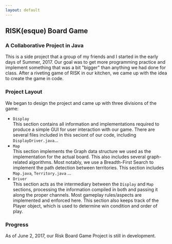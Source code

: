 ```yaml
---
layout: default
---
```


## RISK(esque) Board Game 
### A Collaborative Project in Java
This is a side project that a group of my friends and I started in the early days of Summer, 2017.  Our goal was to get more programming practice and implement
something that was a bit "bigger" than anything we had done for class.  After a riveting game of RISK in our kitchen, we came up with the idea to create the game
in code.  

### Project Layout
We began to design the project and came up with three divisions of the game:  
  * `Display`  
    This section contains all information and implementations required to produce a simple GUI for user interaction with our game.
     There are several files included in this seciont of our code, including `DisplayDriver.java`...
  * `Map`  
    This section implements the Graph data structure we used as the implementation for the actual board.  This also includes several
    graph-related algorithms. Most notably, we use a Breadth-First Search to implement the path detection between territories.  This 
    section includes `Map.java`, `Territory.java` ...
  * `Driver`  
    This section acts as the intermediary between the `Display` and `Map` sections, processing the information compiled in both and 
    passing it along the proper channels.  Most gameplay rules/aspects are implemented and enforced here.  This section also keeps
    track of the Player object, which is used to determine win condition and order of play.  

### Progress
As of June 2, 2017, our Risk Board Game Project is still in development.

